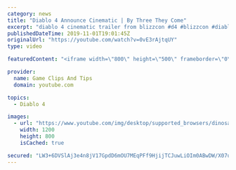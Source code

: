 ```yaml
---
category: news
title: "Diablo 4 Announce Cinematic | By Three They Come"
excerpt: "diablo 4 cinematic trailer from blizzcon #d4 #blizzcon #diablo."
publishedDateTime: 2019-11-01T19:01:45Z
originalUrl: "https://youtube.com/watch?v=0vE3rAjtqUY"
type: video

featuredContent: "<iframe width=\"800\" height=\"500\" frameborder=\"0\" src=\"https://www.youtube.com/embed/0vE3rAjtqUY\" allow=\"accelerometer; autoplay; encrypted-media; gyroscope; picture-in-picture\" allowfullscreen></iframe>"

provider:
  name: Game Clips And Tips
  domain: youtube.com

topics:
  - Diablo 4

images:
  - url: "https://www.youtube.com/img/desktop/supported_browsers/dinosaur.png"
    width: 1200
    height: 800
    isCached: true

secured: "LW3+6DVSlAj3e4n8jV17GpdD6mOU7MEqPFf9HjijTCJuwLiOIm0ABwDW/X07uiYEyeRNOFsWNtJWn1SYuHx94jOKoMTPkOCnk7e6BxWAMEKvBs/AaVs7D0tXjm+bQAIrKieh82mkegTs5wAK+NxjjQdfn1X8qYE9d/mDfKNlAc2W7UihLWviEpH0nZg/OHibdh0ScZRFRc3HyA0yiqzUbeOkBuyWOftxKCArN7kTmmjKRnkPhSorbZtmNss4OIFPYzoQFsa1ZPbjSOCxHK073IaFbIkr1g5ThJniU+UrmOdbbqgo/3th9dUI9TgAafs1V4TEIMxG78jpg5hMH9HzDLES21aQ2SmL0HgoubTAcwdzV6jgKJ3iw6sYpb98nr0Y9ok4RpK3VNs7iVXFEY1Q39nwCO/7hvzXQqS1XfMW8UyKZ03FPIGpyn2irh58Gijx;WCZZVV8m7vwP4czpKtbNcQ=="
---
```


